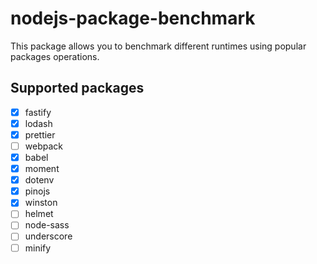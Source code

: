 # nodejs-package-benchmark

This package allows you to benchmark different runtimes using popular
packages operations.

## Supported packages

- [x] fastify
- [x] lodash
- [x] prettier
- [ ] webpack
- [x] babel
- [x] moment
- [x] dotenv
- [x] pinojs
- [x] winston
- [ ] helmet
- [ ] node-sass
- [ ] underscore
- [ ] minify

